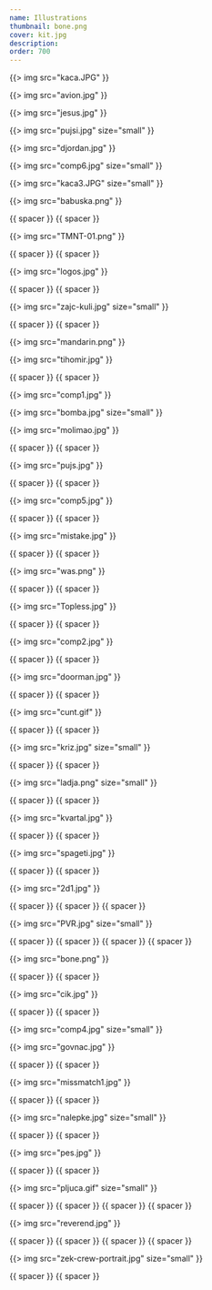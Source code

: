 ```yaml
---
name: Illustrations
thumbnail: bone.png
cover: kit.jpg
description: 
order: 700
---
```


{{> img src="kaca.JPG" }}

{{> img src="avion.jpg" }}

{{> img src="jesus.jpg" }}

{{> img src="pujsi.jpg" size="small" }}

{{> img src="djordan.jpg" }}

{{> img src="comp6.jpg" size="small" }}

{{> img src="kaca3.JPG" size="small" }}

{{> img src="babuska.png" }}

{{ spacer }} {{ spacer }} 

{{> img src="TMNT-01.png" }}

{{ spacer }} {{ spacer }} 

{{> img src="logos.jpg" }}

{{ spacer }} {{ spacer }} 

{{> img src="zajc-kuli.jpg" size="small" }}

{{ spacer }} {{ spacer }} 

{{> img src="mandarin.png" }}

{{> img src="tihomir.jpg" }}

{{ spacer }} {{ spacer }} 

{{> img src="comp1.jpg" }}

{{> img src="bomba.jpg" size="small" }}

{{> img src="molimao.jpg" }}

{{ spacer }} {{ spacer }} 

{{> img src="pujs.jpg" }}

{{ spacer }} {{ spacer }} 

{{> img src="comp5.jpg" }}

{{ spacer }} {{ spacer }} 

{{> img src="mistake.jpg" }}

{{ spacer }} {{ spacer }} 

{{> img src="was.png" }}

{{ spacer }} {{ spacer }}

{{> img src="Topless.jpg" }}

{{ spacer }} {{ spacer }} 

{{> img src="comp2.jpg" }}

{{ spacer }} {{ spacer }}

{{> img src="doorman.jpg" }}

{{ spacer }} {{ spacer }}

{{> img src="cunt.gif" }}

{{ spacer }} {{ spacer }} 

{{> img src="kriz.jpg" size="small" }}

{{ spacer }} {{ spacer }} 

{{> img src="ladja.png" size="small" }}

{{ spacer }} {{ spacer }} 

{{> img src="kvartal.jpg" }}

{{ spacer }} {{ spacer }} 

{{> img src="spageti.jpg" }}

{{ spacer }} {{ spacer }}

{{> img src="2d1.jpg" }}

{{ spacer }} {{ spacer }} {{ spacer }}

{{> img src="PVR.jpg" size="small" }}

{{ spacer }} {{ spacer }} {{ spacer }} {{ spacer }}

{{> img src="bone.png" }}

{{ spacer }} {{ spacer }} 

{{>  img src="cik.jpg" }}

{{ spacer }} {{ spacer }} 

{{> img src="comp4.jpg" size="small" }}

{{> img src="govnac.jpg" }}

{{ spacer }} {{ spacer }} 

{{> img src="missmatch1.jpg" }}

{{ spacer }} {{ spacer }} 

{{> img src="nalepke.jpg" size="small" }}

{{ spacer }} {{ spacer }} 

{{> img src="pes.jpg" }}

{{ spacer }} {{ spacer }}

{{> img src="pljuca.gif" size="small" }}

{{ spacer }} {{ spacer }} {{ spacer }} {{ spacer }} 

{{> img src="reverend.jpg" }}

{{ spacer }} {{ spacer }} 
{{ spacer }} {{ spacer }} 

{{> img src="zek-crew-portrait.jpg" size="small" }}

{{ spacer }} {{ spacer }} 
